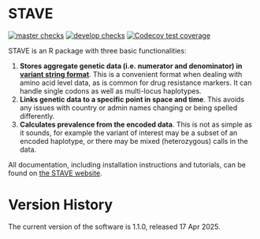 
<!-- README.md is generated from README.Rmd. Please edit that file -->

# STAVE

[![master
checks](https://github.com/mrc-ide/STAVE/workflows/checks_main/badge.svg)](https://github.com/mrc-ide/STAVE/actions)
[![develop
checks](https://github.com/mrc-ide/STAVE/workflows/checks_develop/badge.svg)](https://github.com/mrc-ide/STAVE/actions)
[![Codecov test
coverage](https://codecov.io/gh/mrc-ide/STAVE/branch/main/graph/badge.svg)](https://app.codecov.io/gh/mrc-ide/STAVE?branch=main)

STAVE is an R package with three basic functionalities:

1.  **Stores aggregate genetic data (i.e. numerator and denominator) in
    [variant string format](https://github.com/mrc-ide/variantstring)**.
    This is a convenient format when dealing with amino acid level data,
    as is common for drug resistance markers. It can handle single
    codons as well as multi-locus haplotypes.
2.  **Links genetic data to a specific point in space and time**. This
    avoids any issues with country or admin names changing or being
    spelled differently.
3.  **Calculates prevalence from the encoded data**. This is not as
    simple as it sounds, for example the variant of interest may be a
    subset of an encoded haplotype, or there may be mixed (heterozygous)
    calls in the data.

All documentation, including installation instructions and tutorials,
can be found on [the STAVE website](https://mrc-ide.github.io/STAVE/).

# Version History

The current version of the software is 1.1.0, released 17 Apr 2025.
